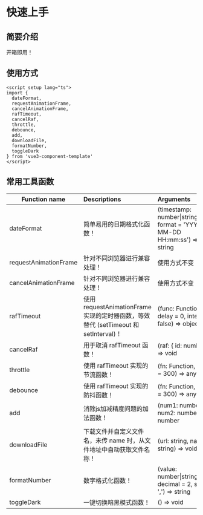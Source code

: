 # 快速上手

## 简要介绍

开箱即用！

## 使用方式

```vue
<script setup lang="ts">
import {
  dateFormat,
  requestAnimationFrame,
  cancelAnimationFrame,
  rafTimeout,
  cancelRaf,
  throttle,
  debounce,
  add,
  downloadFile,
  formatNumber,
  toggleDark
} from 'vue3-component-template'
</script>
```

## 常用工具函数

Function name | Descriptions | Arguments
--- | :--- | :---
dateFormat | 简单易用的日期格式化函数！ | (timestamp: number&#124;string&#124;Date, format = 'YYYY-MM-DD HH:mm:ss') => string
requestAnimationFrame | 针对不同浏览器进行兼容处理！ | 使用方式不变
cancelAnimationFrame | 针对不同浏览器进行兼容处理！ | 使用方式不变
rafTimeout | 使用 requestAnimationFrame 实现的定时器函数，等效替代 (setTimeout 和 setInterval)！ | (func: Function, delay = 0, interval = false) => object
cancelRaf | 用于取消 rafTimeout 函数！ | (raf: { id: number }) => void
throttle | 使用 rafTimeout 实现的节流函数！ | (fn: Function, delay = 300) => any
debounce | 使用 rafTimeout 实现的防抖函数！ | (fn: Function, delay = 300) => any
add | 消除js加减精度问题的加法函数！ | (num1: number, num2: number) => number
downloadFile | 下载文件并自定义文件名，未传 name 时，从文件地址中自动获取文件名称！ | (url: string, name: string) => void
formatNumber | 数字格式化函数！ | (value: number&#124;string, decimal = 2, split = ',') => string
toggleDark | 一键切换暗黑模式函数！ | () => void
